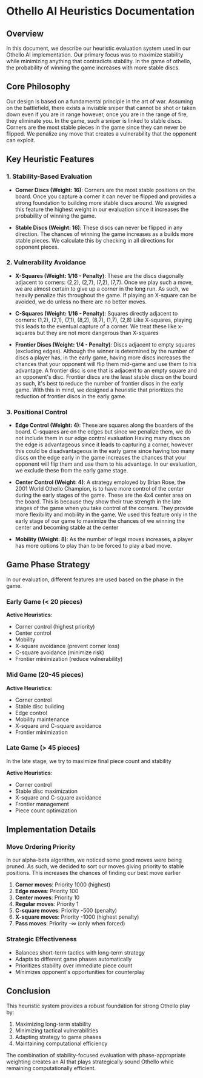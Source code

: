 # Othello AI Heuristics Documentation

## Overview

In this document, we describe our heuristic evaluation system used in our Othello AI implementation.
Our primary focus was to maximize stability while minimizing anything that contradicts stability.
In the game of othello, the probability of winning the game increases with more stable discs.


## Core Philosophy

Our design is based on a fundamental principle in the art of war. 
Assuming on the battlefield, there exists a invisible sniper that cannot be shot or taken down even if you are in range
however, once you are in the range of fire, they eliminate you.
In the game, such a sniper is linked to stable discs. Corners are the most stable pieces in the game since they can never be flipped.
We penalize any move that creates a vulnerability that the opponent can exploit.



## Key Heuristic Features

### 1. Stability-Based Evaluation

- **Corner Discs (Weight: 16)**: Corners are the most stable positions on the board. 
Once you capture a corner it can never be flipped and provides a strong foundation to building more stable discs around.
We assigned this feature the highest weight in our evaluation since it increases the probability of winning the game.


- **Stable Discs (Weight: 16)**: These discs can never be flipped in any direction. 
The chances of winning the game increases as a builds more stable pieces.
We calculate this by checking in all directions for opponent pieces.

### 2. Vulnerability Avoidance

- **X-Squares (Weight: 1/16 - Penalty)**: These are the discs diagonally adjacent to corners: (2,2), (2,7), (7,2), (7,7).
Once we play such a move, we are almost certain to give up a corner in the long run. 
As such, we heavily penalize this throughout the game. If playing an X-square can be avoided, we do unless no there are no better moves.


- **C-Squares (Weight: 1/16 - Penalty)**: Squares directly adjacent to corners: (1,2), (2,1), (7,1), (8,2), (8,7), (1,7), (2,8)
Like X-squares, playing this leads to the eventual capture of a corner. We treat these like x-squares but they are not more dangerous than X-squares 


- **Frontier Discs (Weight: 1/4 - Penalty)**: Discs adjacent to empty squares (excluding edges). 
Although the winner is determined by the number of discs a player has, in the early game, having more discs increases the 
chances that your opponent will flip them mid-game and use them to his advantage.
A frontier disc is one that is adjacent to an empty square and an opponent's disc.
Frontier discs are the least stable discs on the board as such, it's best to reduce the number of frontier discs in the early game.
With this in mind, we designed a heuristic that prioritizes the reduction of frontier discs in the early game.


### 3. Positional Control

- **Edge Control (Weight: 4)**: These are squares along the boarders of the board.
C-squares are on the edges but since we penalize them, we do not include them in our edge control evaluation
Having many discs on the edge is advantageous since it leads to capturing a corner, however this could be disadvantageous in the early game
since having too many discs on the edge early in the game increases the chances that your 
opponent will flip them and use them to his advantage.
In our evaluation, we exclude these from the early game stage.


- **Center Control (Weight: 4)**: A strategy employed by Brian Rose, the 2001 World Othello Champion, 
is to have more control of the center during the early stages of the game. These are the 4x4 center area on the board. 
This is because they show their true strength in the late stages of the game when you take control of the corners.
They provide more flexibility and mobility in the game. We used this feature only in the early stage of our game 
to maximize the chances of we winning the center and becoming stable at the center


- **Mobility (Weight: 8)**: As the number of legal moves increases, a player has more options to play than to be forced to play a bad move.


## Game Phase Strategy

In our evaluation, different features are used based on the phase in the game.

### Early Game (< 20 pieces)
**Active Heuristics**:
- Corner control (highest priority)
- Center control
- Mobility
- X-square avoidance (prevent corner loss)
- C-square avoidance (minimize risk)
- Frontier minimization (reduce vulnerability)

### Mid Game (20-45 pieces)
**Active Heuristics**:
- Corner control
- Stable disc building
- Edge control
- Mobility maintenance
- X-square and C-square avoidance
- Frontier minimization

### Late Game (> 45 pieces)
In the late stage, we try to maximize final piece count and stability

**Active Heuristics**:
- Corner control
- Stable disc maximization
- X-square and C-square avoidance
- Frontier management
- Piece count optimization

## Implementation Details

### Move Ordering Priority
In our alpha-beta algorithm, we noticed some good moves were being pruned.
As such, we decided to sort our moves giving priority to stable positions.
This increases the chances of finding our best move earlier

1. **Corner moves**: Priority 1000 (highest)
2. **Edge moves**: Priority 100
3. **Center moves**: Priority 10
4. **Regular moves**: Priority 1
5. **C-square moves**: Priority -500 (penalty)
6. **X-square moves**: Priority -1000 (highest penalty)
7. **Pass moves**: Priority -∞ (only when forced)

### Strategic Effectiveness
- Balances short-term tactics with long-term strategy
- Adapts to different game phases automatically
- Prioritizes stability over immediate piece count
- Minimizes opponent's opportunities for counterplay

## Conclusion

This heuristic system provides a robust foundation for strong Othello play by:
1. Maximizing long-term stability
2. Minimizing tactical vulnerabilities
3. Adapting strategy to game phases
4. Maintaining computational efficiency

The combination of stability-focused evaluation with phase-appropriate weighting creates an AI that plays strategically 
sound Othello while remaining computationally efficient.
